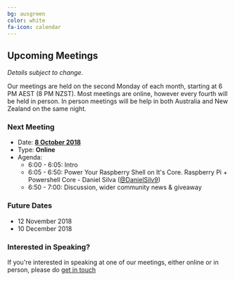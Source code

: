```yaml
---
bg: ausgreen
color: white
fa-icon: calendar
---
```


## Upcoming Meetings

_Details subject to change._

Our meetings are held on the second Monday of each month, starting at 6 PM AEST (8 PM NZST). Most meetings are online, however every fourth will be held in person. In person meetings will be help in both Australia and New Zealand on the same night.

### Next Meeting

* Date: [**8 October 2018**](https://www.meetup.com/ANZ-PowerShell-UserGroup/events/254605504)
* Type: **Online**
* Agenda:
  * 6:00 - 6:05: Intro
  * 6:05 - 6:50: Power Your Raspberry Shell on It's Core. Raspberry Pi + Powershell Core - Daniel Silva ([@DanielSilv9](https://twitter.com/DanielSilv9))
  * 6:50 - 7:00: Discussion, wider community news & giveaway

### Future Dates

* 12 November 2018
* 10 December 2018

### Interested in Speaking?

If you're interested in speaking at one of our meetings, either online or in person, please do [get in touch](https://anzpsug.github.io/#contact)

